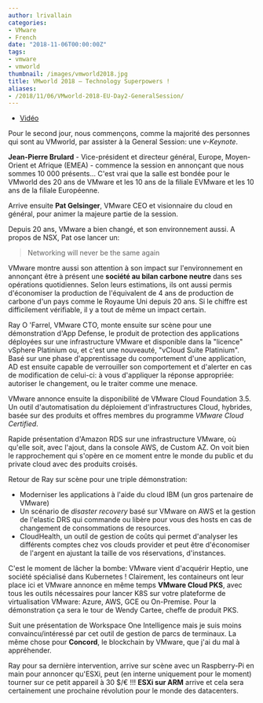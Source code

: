 ```yaml
---
author: lrivallain
categories:
- VMware
- French
date: "2018-11-06T00:00:00Z"
tags:
- vmware
- vmworld
thumbnail: /images/vmworld2018.jpg
title: VMworld 2018 – Technology Superpowers !
aliases: 
- /2018/11/06/VMworld-2018-EU-Day2-GeneralSession/
---
```


* [Vidéo](https://videos.vmworld.com/global/2018/videoplayer/26843)

Pour le second jour, nous commençons, comme la majorité des personnes qui sont au VMworld, par assister à la General Session: une *v-Keynote*.

**Jean-Pierre Brulard** - Vice-président et directeur général, Europe, Moyen-Orient et Afrique (EMEA) -  commence la session en annonçant que nous sommes 10 000 présents… C'est vrai que la salle est bondée pour le VMworld des 20 ans de VMware et les 10 ans de la filiale EVMware et les 10 ans de la filiale Européenne.

Arrive ensuite **Pat Gelsinger**, VMware CEO et visionnaire du cloud en général, pour animer la majeure partie de la session.

Depuis 20 ans, VMware a bien changé, et son environnement aussi. A propos de NSX, Pat ose lancer un:

> Networking will never be the same again

VMware montre aussi son attention à son impact sur l'environnement en annonçant être à présent une **société au bilan carbone neutre** dans ses opérations quotidiennes. Selon leurs estimations, ils ont aussi permis d'économiser la production de l'équivalent de 4 ans de production de carbone d'un pays comme le Royaume Uni depuis 20 ans. Si le chiffre est difficilement vérifiable, il y a tout de même un impact certain.

Ray O 'Farrel,  VMware CTO, monte ensuite sur scène pour une démonstration d'App Defense, le produit de protection des applications déployées sur une infrastructure VMware et disponible dans la "licence" vSphere Platinium ou, et c'est une nouveauté, "vCloud Suite Platinium". Basé sur une phase d'apprentissage du comportement d'une application, AD est ensuite capable de verrouiller son comportement et d'alerter en cas de modification de celui-ci: à vous d'appliquer la réponse appropriée: autoriser le changement, ou le traiter comme une menace.

VMware annonce ensuite la disponibilité de VMware Cloud Foundation 3.5. Un outil d'automatisation du déploiement d'infrastructures Cloud, hybrides, basée sur des produits et offres membres du programme *VMware Cloud Certified*.

Rapide présentation d'Amazon RDS sur une infrastructure VMware, où qu'elle soit, avec l'ajout, dans la console AWS, de Custom  AZ. On voit bien le rapprochement qui s'opère en ce moment entre le monde du public et du private cloud avec des produits croisés.

Retour de Ray sur scène pour une triple démonstration:

* Moderniser les applications à l'aide du cloud IBM (un gros partenaire de VMware)
* Un scénario de *disaster recovery* basé sur VMware on AWS et la gestion de l'elastic DRS qui commande ou libère pour vous des hosts en cas de changement de consommations de resources.
* CloudHealth, un outil de gestion de coûts qui permet d'analyser les différents comptes chez vos clouds provider et peut être d'économiser de l'argent en ajustant la taille de vos réservations, d'instances.

C'est le moment de lâcher la bombe: VMware vient d'acquérir Heptio, une société spécialisé dans Kubernetes ! Clairement, les containeurs ont leur place ici et VMware annonce en même temps **VMware Cloud PKS**, avec tous les outils nécessaires pour lancer K8S sur votre plateforme de virtualisation VMware: Azure, AWS, GCE ou On-Premise. Pour la démonstration ça sera le tour de Wendy Cartee, cheffe de produit PKS.

Suit une présentation de Workspace One Intelligence mais je suis moins convaincu/intéressé par cet outil de gestion de parcs de terminaux. La même chose pour **Concord**, le blockchain by VMware, que j'ai du mal à appréhender.

Ray pour sa dernière intervention, arrive sur scène avec un Raspberry-Pi en main pour annoncer qu'ESXi, peut (en interne uniquement pour le moment) tourner sur ce petit appareil à 30 $/€ !!! **ESXi sur ARM** arrive et cela sera certainement une prochaine révolution pour le monde des datacenters.
